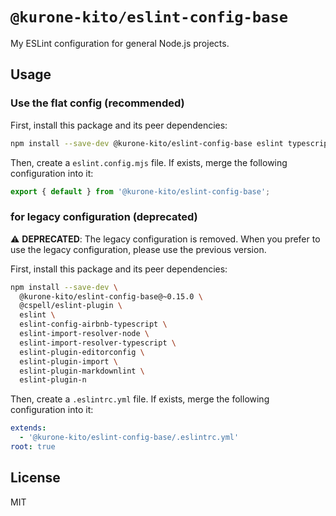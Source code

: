 # `@kurone-kito/eslint-config-base`

My ESLint configuration for general Node.js projects.

## Usage

### Use the flat config (recommended)

First, install this package and its peer dependencies:

```sh
npm install --save-dev @kurone-kito/eslint-config-base eslint typescript
```

Then, create a `eslint.config.mjs` file.
If exists, merge the following configuration into it:

```js
export { default } from '@kurone-kito/eslint-config-base';
```

### for legacy configuration (deprecated)

⚠️ **DEPRECATED**: The legacy configuration is removed.
When you prefer to use the legacy configuration, please use the previous version.

First, install this package and its peer dependencies:

```sh
npm install --save-dev \
  @kurone-kito/eslint-config-base@~0.15.0 \
  @cspell/eslint-plugin \
  eslint \
  eslint-config-airbnb-typescript \
  eslint-import-resolver-node \
  eslint-import-resolver-typescript \
  eslint-plugin-editorconfig \
  eslint-plugin-import \
  eslint-plugin-markdownlint \
  eslint-plugin-n
```

Then, create a `.eslintrc.yml` file.
If exists, merge the following configuration into it:

```yaml
extends:
  - '@kurone-kito/eslint-config-base/.eslintrc.yml'
root: true
```

## License

MIT
